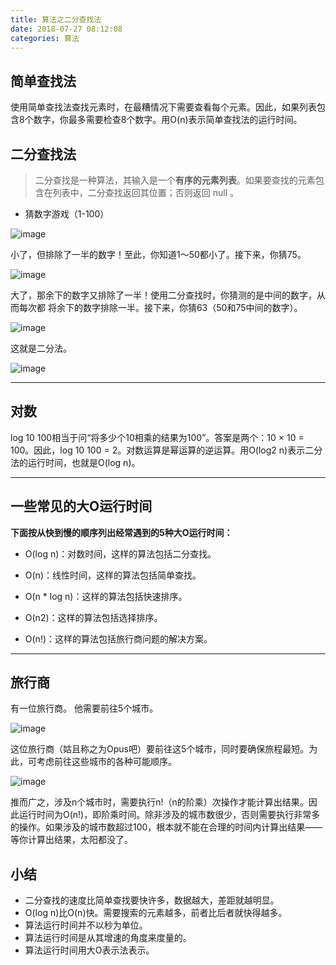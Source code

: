 ```yaml
---
title: 算法之二分查找法
date: 2018-07-27 08:12:08
categories: 算法
---
```

## 简单查找法

使用简单查找法查找元素时，在最糟情况下需要查看每个元素。因此，如果列表包含8个数字，你最多需要检查8个数字。用O(n)表示简单查找法的运行时间。

## 二分查找法
> 二分查找是一种算法，其输入是一个**有序的元素列表**。如果要查找的元素包含在列表中，二分查找返回其位置；否则返回 null 。

- 猜数字游戏（1-100）

![image](https://wx1.sinaimg.cn/large/80ceacb8ly1fto3tbqjgsj20ob06bgn6.jpg)

小了，但排除了一半的数字！至此，你知道1～50都小了。接下来，你猜75。

![image](https://ws2.sinaimg.cn/large/80ceacb8ly1fto3uux3svj20iu070q3t.jpg)

大了，那余下的数字又排除了一半！使用二分查找时，你猜测的是中间的数字，从而每次都
将余下的数字排除一半。接下来，你猜63（50和75中间的数字）。

![image](https://wx4.sinaimg.cn/large/80ceacb8ly1fto3vjk0brj20mz06hq4j.jpg)

这就是二分法。

![image](https://wx4.sinaimg.cn/large/80ceacb8ly1fto3w30ewoj20rx04aq3m.jpg)

---

## 对数

log 10 100相当于问“将多少个10相乘的结果为100”。答案是两个：10 × 10 = 100。因此，log 10 100 = 2。对数运算是幂运算的逆运算。用O(log2 n)表示二分法的运行时间，也就是O(log n)。

---

## 一些常见的大O运行时间

**下面按从快到慢的顺序列出经常遇到的5种大O运行时间：**

- O(log n)：对数时间，这样的算法包括二分查找。

- O(n)：线性时间，这样的算法包括简单查找。

- O(n * log n)：这样的算法包括快速排序。

- O(n2)：这样的算法包括选择排序。

- O(n!)：这样的算法包括旅行商问题的解决方案。

---

## 旅行商

有一位旅行商。
他需要前往5个城市。



![image](https://wx3.sinaimg.cn/large/80ceacb8ly1fto4hxgkp8j20a707xaar.jpg)

这位旅行商（姑且称之为Opus吧）要前往这5个城市，同时要确保旅程最短。为此，可考虑前往这些城市的各种可能顺序。

![image](https://wx4.sinaimg.cn/large/80ceacb8ly1fto4ixqt99j20hd072t9j.jpg)

推而广之，涉及n个城市时，需要执行n!（n的阶乘）次操作才能计算出结果。因此运行时间为O(n!)，即阶乘时间。除非涉及的城市数很少，否则需要执行非常多的操作。如果涉及的城市数超过100，根本就不能在合理的时间内计算出结果——等你计算出结果，太阳都没了。

## 小结

- 二分查找的速度比简单查找要快许多，数据越大，差距就越明显。
- O(log n)比O(n)快。需要搜索的元素越多，前者比后者就快得越多。
- 算法运行时间并不以秒为单位。
- 算法运行时间是从其增速的角度来度量的。
- 算法运行时间用大O表示法表示。

